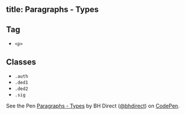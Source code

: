 title: Paragraphs - Types
---

## Tag

* `<p>`

## Classes

* `.auth`
* `.ded1`
* `.ded2`
* `.sig`

<p data-height="260" data-theme-id="28900" data-slug-hash="3f1e7acbb6da50896de3236633589f82" data-default-tab="html,result" data-user="bhdirect" data-embed-version="2" data-pen-title="Paragraphs - Types" class="codepen">See the Pen <a href="https://codepen.io/bhdirect/pen/3f1e7acbb6da50896de3236633589f82/">Paragraphs - Types</a> by BH Direct (<a href="https://codepen.io/bhdirect">@bhdirect</a>) on <a href="https://codepen.io">CodePen</a>.</p>
<script async src="https://production-assets.codepen.io/assets/embed/ei.js"></script>
